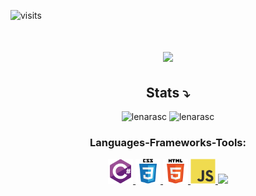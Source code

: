 <p align="left"> <img src="https://visit-counter.vercel.app/counter.png?page=https%3A%2F%2Fgithub.com%2Flenarasc&s=35&c=7300ff&bg=00000000&no=2&ff=electrolize&tb=Visitors%3A+&ta=+" alt="visits"> </p>

<h1 align="center">
   <img src="https://readme-typing-svg.herokuapp.com?font=Noto+Serif&weight=900&size=22&duration=4000&pause=500&color=5E2A88&center=true&vCenter=true&width=435&lines=%E2%AD%90+Hey+there!+Welcome!+%E2%AD%90;I'm+Lenara+Calazans+%E2%AD%90;A+passionate+frontend+developer+💻" />
</h1>

<div align="center">

<h2 align="center"> Stats ⤵️ </h2>

<img src="https://github-readme-stats.vercel.app/api/top-langs?username=lenarasc&show_icons=true&locale=en&layout=compact" alt="lenarasc" />
<img src="https://github-readme-stats.vercel.app/api?username=lenarasc&show_icons=true&locale=en" alt="lenarasc" />

</div>

<h3 align="center">Languages-Frameworks-Tools:</h3>

<p align="center"> <a href="https://www.w3schools.com/cs/" target="_blank" rel="noreferrer"> <img src="https://raw.githubusercontent.com/devicons/devicon/master/icons/csharp/csharp-original.svg" alt="csharp" width="40" height="40"/> </a> <a href="https://www.w3schools.com/css/" target="_blank" rel="noreferrer"> <img src="https://raw.githubusercontent.com/devicons/devicon/master/icons/css3/css3-original-wordmark.svg" alt="css3" width="40" height="40"/> </a> <a href="https://www.w3.org/html/" target="_blank" rel="noreferrer"> <img src="https://raw.githubusercontent.com/devicons/devicon/master/icons/html5/html5-original-wordmark.svg" alt="html5" width="40" height="40"/> </a> <a href="https://developer.mozilla.org/en-US/docs/Web/JavaScript" target="_blank" rel="noreferrer"> <img src="https://raw.githubusercontent.com/devicons/devicon/master/icons/javascript/javascript-original.svg" alt="javascript" width="40" height="40"/>   <img src="https://skillicons.dev/icons?i=bootstrap,vscode,github" /></a> </p>
